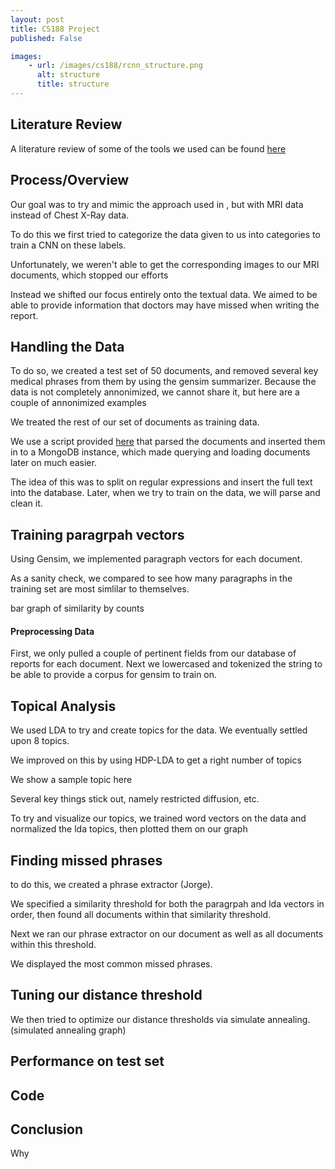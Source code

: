 ```yaml
---
layout: post
title: CS188 Project
published: False

images:
    - url: /images/cs188/rcnn_structure.png
      alt: structure
      title: structure
---
```


## Literature Review
A literature review of some of the tools we used can be found [here](/CS188-Literature-Review/)

## Process/Overview
Our goal was to try and mimic the approach used in , but with MRI data instead of Chest X-Ray data.

To do this we first tried to categorize the data given to us into categories to train a CNN on these labels.


Unfortunately, we weren't able to get the corresponding images to our MRI documents, which stopped our efforts

Instead we shifted our focus entirely onto the textual data. We aimed to be able to provide information that doctors may have missed when writing the report.

## Handling the Data
To do so, we created a test set of 50 documents, and removed several key medical phrases from them by using the gensim summarizer. Because the data is not completely annonimized, we cannot share it, but here are a couple of annonimized examples

We treated the rest of our set of documents as training data.

We use a script provided [here](parsing) that parsed the documents and inserted them in to a MongoDB instance, which made querying and loading documents later on much easier.

The idea of this was to split on regular expressions and insert the full text into the database. Later, when we try to train on the data, we will parse and clean it.

## Training paragrpah vectors
Using Gensim, we implemented paragraph vectors for each document. 

As a sanity check, we compared to see how many paragraphs in the training set are most simlilar to themselves.

bar graph of similarity by counts

#### Preprocessing Data
First, we only pulled a couple of pertinent fields from our database of reports for each document. 
Next we lowercased and tokenized the string to be able to provide a corpus for gensim to train on.

## Topical Analysis
We used LDA to try and create topics for the data. We eventually settled upon 8 topics.

We improved on this by using HDP-LDA to get a right number of topics

We show a sample topic here

Several key things stick out, namely restricted diffusion, etc.

To try and visualize our topics, we trained word vectors on the data and normalized the lda topics, then plotted them on our graph

## Finding missed phrases
to do this, we created a phrase extractor (Jorge).

We specified a similarity threshold for both the paragrpah and lda vectors in order, then found all documents within that similarity threshold.

Next we ran our phrase extractor on our document as well as all documents within this threshold.

We displayed the most common missed phrases.

## Tuning our distance threshold
We then tried to optimize our distance thresholds via simulate annealing.
(simulated annealing graph)

## Performance on test set

## Code

## Conclusion

Why 
